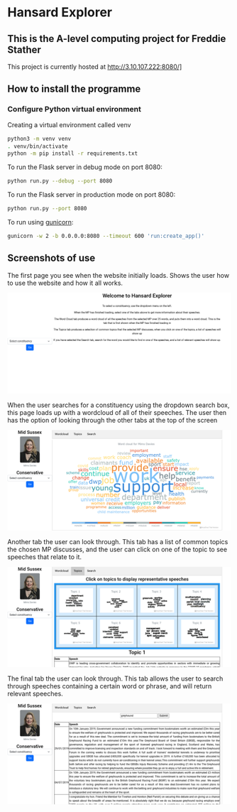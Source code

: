 # Hansard Explorer
## This is the A-level computing project for Freddie Stather

This project is currently hosted at http://3.10.107.222:8080/]

## How to install the programme

### Configure Python virtual environment

Creating a virtual environment called venv
```bash
python3 -m venv venv
. venv/bin/activate
python -m pip install -r requirements.txt
```
To run the Flask server in debug mode on port 8080:
```bash
python run.py --debug --port 8080
```
To run the Flask server in production mode on port 8080:
```bash
python run.py --port 8080
```
To run using [gunicorn](https://gunicorn.org/):
```bash
gunicorn -w 2 -b 0.0.0.0:8080 --timeout 600 'run:create_app()'
```


## Screenshots of use


The first page you see when the website initially loads. Shows the user how to use the website and how it all works.


![image](screenshots/screenshot_of_intro_page.png)


When the user searches for a constituency using the dropdown search box, this page loads up with a wordcloud of all of their speeches. The user then has the option of looking through the other tabs at the top of the screen


![image](screenshots/screenshot_of_wordcloud.png)


Another tab the user can look through. This tab has a list of common topics the chosen MP discusses, and the user can click on one of the topic to see speeches that relate to it.


![image](screenshots/screenshot_of_topics.png)


The final tab the user can look through. This tab allows the user to search through speeches containing a certain word or phrase, and will return relevant speeches.


![image](screenshots/screenshot_of_search.png)


